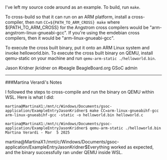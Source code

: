 I've left my source code around as an example.  To build, run `make`.

To cross-build so that it can run on an ARM platform, install a cross-compiler,
then run `CC=${PATH_TO_ARM_CROSS} make` where ${PATH_TO_ARM_CROSS} for the
Angstrom cross compilers would be "arm-angstrom-linux-gnueabi-gcc".  If you're
using the emdebian cross compilers, then it would be "arm-linux-gnueabi-gcc".

To execute the cross built binary, put it onto an ARM Linux system and invoke
helloworld.bin.  To execute the cross built binary on QEMU, install qemu-static
on your machine and run `qemu-arm-static ./helloworld.bin`.

Jason Kridner
jkridner on #beagle
BeagleBoard.org GSoC admin

---

###Martina Verardi's Notes

I followed the steps to cross-compile and run the binary on QEMU within WSL. Here is what I did:
```
martina@MartinaX1:/mnt/c/Windows/Documents/gsoc-application/ExampleEntryJasonKridner$ make CC=arm-linux-gnueabihf-gcc
arm-linux-gnueabihf-gcc -static -o helloworld.bin helloworld.c

martina@MartinaX1:/mnt/c/Windows/Documents/gsoc-application/ExampleEntryJasonKridner$ qemu-arm-static ./helloworld.bin
Martina Verardi - Mar  5 2025
```

martina@MartinaX1:/mnt/c/Windows/Documents/gsoc-application/ExampleEntryJasonKridner$Everything worked as expected, and the binary successfully ran under QEMU inside WSL.
